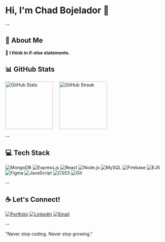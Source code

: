 # Hi, I'm Chad Bojelador 👋
--
## 🚀 About Me
🧠 **I think in if-else statements.**

## 📊 GitHub Stats
<p style="display: flex; gap: 20px; align-items: center;">
  <img src="https://github-readme-stats.vercel.app/api?username=ChadBojelador&show_icons=true&theme=tokyonight" height="150" alt="GitHub Stats"/>
  <img src="https://github-readme-streak-stats.herokuapp.com/?user=ChadBojelador&theme=tokyonight" height="150" alt="GitHub Streak"/>
</p>
--

## 💻 Tech Stack
![MongoDB](https://img.shields.io/badge/MongoDB-4EA94B?style=flat&logo=mongodb&logoColor=white)
![Express.js](https://img.shields.io/badge/Express.js-000000?style=flat&logo=express&logoColor=white)
![React](https://img.shields.io/badge/React-61DAFB?style=flat&logo=react&logoColor=black)
![Node.js](https://img.shields.io/badge/Node.js-339933?style=flat&logo=node.js&logoColor=white)
![MySQL](https://img.shields.io/badge/MySQL-4479A1?style=flat&logo=mysql&logoColor=white)
![Firebase](https://img.shields.io/badge/Firebase-FFCA28?style=flat&logo=firebase&logoColor=black)
![EJS](https://img.shields.io/badge/EJS-ffffff?style=flat&logo=ejs&logoColor=black)
![Figma](https://img.shields.io/badge/Figma-F24E1E?style=flat&logo=figma&logoColor=white)
![JavaScript](https://img.shields.io/badge/JavaScript-F7DF1E?style=flat&logo=javascript&logoColor=black)
![CSS3](https://img.shields.io/badge/CSS3-1572B6?style=flat&logo=css3&logoColor=white)
![Git](https://img.shields.io/badge/Git-F05032?style=flat&logo=git&logoColor=white)

--
## ☕ Let's Connect!
[![Portfolio](https://img.shields.io/badge/Portfolio-black?style=flat&logo=github&logoColor=white)](https://web-portfolio-ghouk55qd-chadbojeladors-projects.vercel.app)
[![LinkedIn](https://img.shields.io/badge/-LinkedIn-blue?style=flat&logo=linkedin&logoColor=white)](https://www.linkedin.com/in/chad-bojelador-126b53307/)
[![Email](https://img.shields.io/badge/-Email-red?style=flat&logo=gmail&logoColor=white)](mailto:chadbojelador9@gmail.com)

--
<p>
    "Never stop coding. Never stop growing."
</p>
